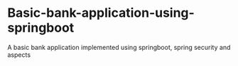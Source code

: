 # Basic-bank-application-using-springboot

A basic bank application implemented using springboot, spring security and aspects
